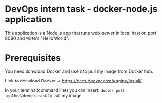 # DevOps intern task - docker-node.js application

This application is a Node.js app that runs web-server in local host on port 8080 and wirte's "Hello World".

# Prerequisites

You need donwload Docker and use it to pull my image from Docker hub.

Link to donwload Docker -> https://docs.docker.com/engine/install/

In your terminal(command line) you can insert:
``` docker pull igalhod/devops-task ```
to pull my image
